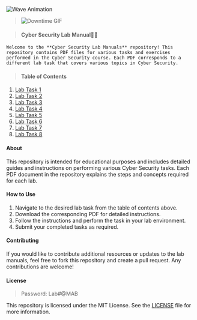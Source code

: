 ![Wave Animation](https://capsule-render.vercel.app/api?type=waving&color=79fggd&height=150&section=header)

> ![Downtime GIF](https://media.giphy.com/media/avOd4dltPp9fIDm5P3/giphy.gif)

> #### Cyber Security Lab Manual🤖🌀

`Welcome to the **Cyber Security Lab Manuals** repository! This repository contains PDF files for various tasks and exercises performed in the Cyber Security course. Each PDF corresponds to a different lab task that covers various topics in Cyber Security.`

> #### Table of Contents

1. [Lab Task 1](./Lab_Data/CS_Lab_1_MAB.pdf)
2. [Lab Task 2](./Lab_Data/CS_Lab_2_MAB.pdf)
3. [Lab Task 3](./Lab_Data/CS_Lab_3_MAB.pdf)
4. [Lab Task 4](./Lab_Data/CS_Lab_4_MAB.pdf)
5. [Lab Task 5](./Lab_Data/CS_Lab_5_MAB.pdf)
6. [Lab Task 6](./Lab_Data/CS_Lab_6_MAB.pdf)
7. [Lab Task 7](./Lab_Data/CS_Lab_7_MAB.pdf)
8. [Lab Task 8](./Lab_Data/CS_Lab_8_MAB.pdf)

#### About

This repository is intended for educational purposes and includes detailed guides and instructions on performing various Cyber Security tasks. Each PDF document in the repository explains the steps and concepts required for each lab.

#### How to Use

1. Navigate to the desired lab task from the table of contents above.
2. Download the corresponding PDF for detailed instructions.
3. Follow the instructions and perform the task in your lab environment.
4. Submit your completed tasks as required.

#### Contributing

If you would like to contribute additional resources or updates to the lab manuals, feel free to fork this repository and create a pull request. Any contributions are welcome!

#### License

> Password: Lab#@MAB

This repository is licensed under the MIT License. See the [LICENSE](LICENSE) file for more information.

